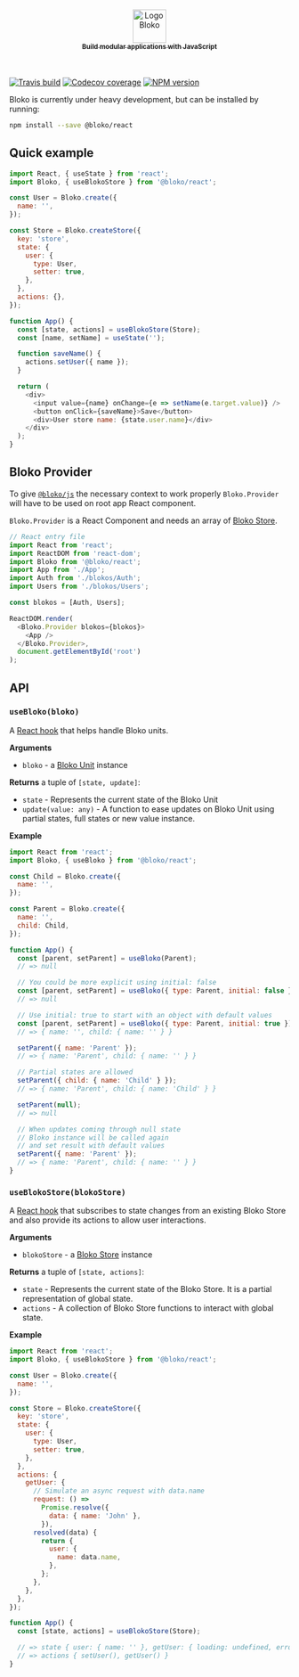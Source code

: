 <p align="center">
  <a href="https://bloko.dev">
  <br />
  <img src="https://user-images.githubusercontent.com/7120471/80561131-d98be300-89b9-11ea-9956-679a406a387e.png" alt="Logo Bloko" height="60"/>
  <br />
    <sub><strong>Build modular applications with JavaScript</strong></sub>
  <br />
  <br />
  <br />
  </a>
</p>

[![Travis build][travis-image]][travis-url]
[![Codecov coverage][codecov-image]][codecov-url]
[![NPM version][npm-image]][npm-url]

[codecov-url]: https://codecov.io/gh/bloko/bloko-react
[codecov-image]: https://codecov.io/gh/bloko/bloko-react/branch/master/graphs/badge.svg
[travis-image]: https://img.shields.io/travis/com/bloko/bloko-react.svg?branch=master
[travis-url]: https://img.shields.io/travis/com/bloko/bloko-react
[npm-url]: https://npmjs.com/package/@bloko/react
[npm-image]: https://img.shields.io/npm/v/@bloko/react.svg

Bloko is currently under heavy development, but can be installed by running:

```sh
npm install --save @bloko/react
```

## Quick example

```js
import React, { useState } from 'react';
import Bloko, { useBlokoStore } from '@bloko/react';

const User = Bloko.create({
  name: '',
});

const Store = Bloko.createStore({
  key: 'store',
  state: {
    user: {
      type: User,
      setter: true,
    },
  },
  actions: {},
});

function App() {
  const [state, actions] = useBlokoStore(Store);
  const [name, setName] = useState('');

  function saveName() {
    actions.setUser({ name });
  }

  return (
    <div>
      <input value={name} onChange={e => setName(e.target.value)} />
      <button onClick={saveName}>Save</button>
      <div>User store name: {state.user.name}</div>
    </div>
  );
}
```

## Bloko Provider

To give [`@bloko/js`](https://github.com/bloko/bloko-js) the necessary context to work properly `Bloko.Provider` will have to be used on root app React component.

`Bloko.Provider` is a React Component and needs an array of [Bloko Store](https://github.com/bloko/bloko-js#blokos-store).

```js
// React entry file
import React from 'react';
import ReactDOM from 'react-dom';
import Bloko from '@bloko/react';
import App from './App';
import Auth from './blokos/Auth';
import Users from './blokos/Users';

const blokos = [Auth, Users];

ReactDOM.render(
  <Bloko.Provider blokos={blokos}>
    <App />
  </Bloko.Provider>,
  document.getElementById('root')
);
```

## API

### `useBloko(bloko)`

A [React hook](https://reactjs.org/hooks) that helps handle Bloko units.

**Arguments**

- `bloko` - a [Bloko Unit](https://github.com/bloko/bloko-js#blokos-unit) instance

**Returns** a tuple of `[state, update]`:

- `state` - Represents the current state of the Bloko Unit
- `update(value: any)` - A function to ease updates on Bloko Unit using partial states, full states or new value instance.

**Example**

```js
import React from 'react';
import Bloko, { useBloko } from '@bloko/react';

const Child = Bloko.create({
  name: '',
});

const Parent = Bloko.create({
  name: '',
  child: Child,
});

function App() {
  const [parent, setParent] = useBloko(Parent);
  // => null

  // You could be more explicit using initial: false
  const [parent, setParent] = useBloko({ type: Parent, initial: false });
  // => null

  // Use initial: true to start with an object with default values
  const [parent, setParent] = useBloko({ type: Parent, initial: true });
  // => { name: '', child: { name: '' } }

  setParent({ name: 'Parent' });
  // => { name: 'Parent', child: { name: '' } }

  // Partial states are allowed
  setParent({ child: { name: 'Child' } });
  // => { name: 'Parent', child: { name: 'Child' } }

  setParent(null);
  // => null

  // When updates coming through null state
  // Bloko instance will be called again
  // and set result with default values
  setParent({ name: 'Parent' });
  // => { name: 'Parent', child: { name: '' } }
}
```

### `useBlokoStore(blokoStore)`

A [React hook](https://reactjs.org/hooks) that subscribes to state changes from an existing Bloko Store and also provide its actions to allow user interactions.

**Arguments**

- `blokoStore` - a [Bloko Store](https://github.com/bloko/bloko-js#blokos-store) instance

**Returns** a tuple of `[state, actions]`:

- `state` - Represents the current state of the Bloko Store. It is a partial representation of global state.
- `actions` - A collection of Bloko Store functions to interact with global state.

**Example**

```js
import React from 'react';
import Bloko, { useBlokoStore } from '@bloko/react';

const User = Bloko.create({
  name: '',
});

const Store = Bloko.createStore({
  key: 'store',
  state: {
    user: {
      type: User,
      setter: true,
    },
  },
  actions: {
    getUser: {
      // Simulate an async request with data.name
      request: () =>
        Promise.resolve({
          data: { name: 'John' },
        }),
      resolved(data) {
        return {
          user: {
            name: data.name,
          },
        };
      },
    },
  },
});

function App() {
  const [state, actions] = useBlokoStore(Store);

  // => state { user: { name: '' }, getUser: { loading: undefined, error: '' } }
  // => actions { setUser(), getUser() }
}
```
